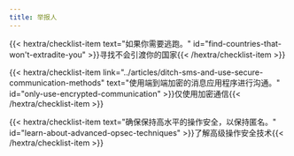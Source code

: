 ```yaml
---
title: 举报人
---
```

{{< hextra/checklist-item text="如果你需要逃跑。" id="find-countries-that-won't-extradite-you" >}}寻找不会引渡你的国家{{< /hextra/checklist-item >}}

{{< hextra/checklist-item link="../articles/ditch-sms-and-use-secure-communication-methods" text="使用端到端加密的消息应用程序进行沟通。" id="only-use-encrypted-communication" >}}仅使用加密通信{{< /hextra/checklist-item >}}

{{< hextra/checklist-item text="确保保持高水平的操作安全，以保持匿名。" id="learn-about-advanced-opsec-techniques" >}}了解高级操作安全技术{{< /hextra/checklist-item >}}